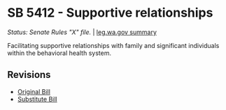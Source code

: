 # SB 5412 - Supportive relationships
*Status: Senate Rules "X" file.* | [leg.wa.gov summary](https://app.leg.wa.gov/billsummary?BillNumber=5412&Year=2021)

Facilitating supportive relationships with family and significant individuals within the behavioral health system.

## Revisions
* [Original Bill](1/)
* [Substitute Bill](S/)